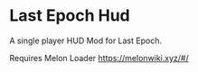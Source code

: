 # Last Epoch Hud
 A single player HUD Mod for Last Epoch.

Requires Melon Loader https://melonwiki.xyz/#/